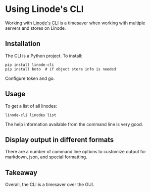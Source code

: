 # Using Linode's CLI

Working with [Linode's CLI](https://www.linode.com/docs/products/tools/cli/get-started/)
is a timesaver when working with multiple servers and stores on Linode.

## Installation

The CLI is a Python project. To install:

```
pip install linode-cli
pip install boto  # if object store info is needed
```

Configure token and go.

## Usage

To get a list of all linodes:

```
linode-cli linodes list
```

The help information available from the command line is very good.

## Display output in different formats

There are a number of command line options to customize output for markdown,
json, and special formatting.

## Takeaway

Overall, the CLI is a timesaver over the GUI.
